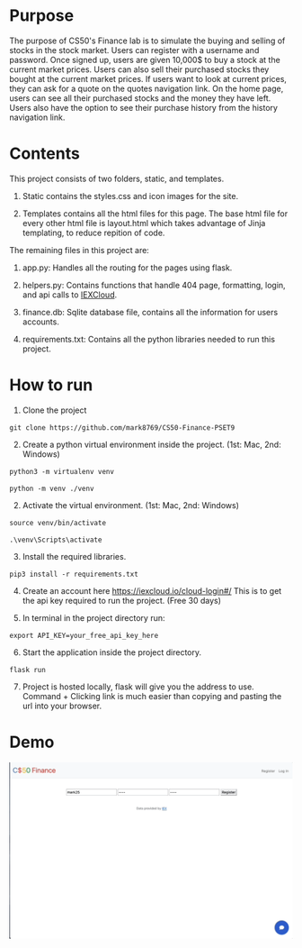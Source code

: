 # Purpose

The purpose of CS50's Finance lab is to simulate the buying and selling of stocks in the stock market.
Users can register with a username and password. Once signed up, users are given 10,000$ to buy a stock
at the current market prices. Users can also sell their purchased stocks they bought at the current market prices.
If users want to look at current prices, they can ask for a quote on the quotes navigation link. On the home page, users can see all their purchased stocks and the money they have left. Users also have the option to see their purchase history from the history navigation link.

# Contents

This project consists of two folders, static, and templates.

1. Static contains the styles.css and icon images for the site.

2. Templates contains all the html files for this page. The base html file for every other html file is layout.html which takes advantage of Jinja templating, to reduce repition of code.

The remaining files in this project are:

1. app.py: Handles all the routing for the pages using flask.

2. helpers.py: Contains functions that handle 404 page, formatting, login, and api calls to [IEXCloud](https://iexcloud.io/cloud-login#/).

3. finance.db: Sqlite database file, contains all the information for users accounts.

4. requirements.txt: Contains all the python libraries needed to run this project.

# How to run

1. Clone the project 

```
git clone https://github.com/mark8769/CS50-Finance-PSET9
```

2. Create a python virtual environment inside the project. (1st: Mac, 2nd: Windows)

```
python3 -m virtualenv venv
```

```
python -m venv ./venv
```

2. Activate the virtual environment. (1st: Mac, 2nd: Windows)

```
source venv/bin/activate
```

```
.\venv\Scripts\activate
```

3. Install the required libraries.

```
pip3 install -r requirements.txt
```

4. Create an account here https://iexcloud.io/cloud-login#/ This is to get the api key required to run the project. (Free 30 days)

5. In terminal in the project directory run:

```
export API_KEY=your_free_api_key_here
```

6. Start the application inside the project directory.

```
flask run
```

7. Project is hosted locally, flask will give you the address to use. Command + Clicking link is much easier than copying and pasting the url into your browser.


# Demo

![](readmeFiles/cs50finance.gif)